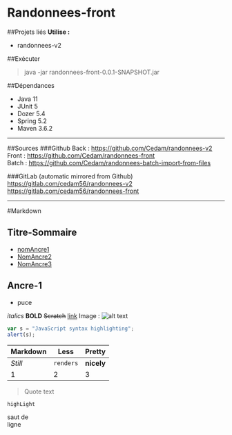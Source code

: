 # Randonnees-front

##Projets liés
**Utilise  :**
- randonnees-v2

##Exécuter

>java -jar randonnees-front-0.0.1-SNAPSHOT.jar
> 
##Dépendances
- Java 11
- JUnit 5
- Dozer 5.4
- Spring 5.2
- Maven 3.6.2

---

##Sources
###Github
Back : https://github.com/Cedam/randonnees-v2 </br>
Front : https://github.com/Cedam/randonnees-front </br>
Batch : https://github.com/Cedam/randonnees-batch-import-from-files

###GitLab (automatic mirrored from Github)
https://gitlab.com/cedam56/randonnees-v2 </br>
https://gitlab.com/cedam56/randonnees-front

---

#Markdown

## Titre-Sommaire

- [nomAncre1](#Ancre-1)
- [NomAncre2](#Ancre-2)
- [NomAncre3](#Ancre-3)

## Ancre-1

- puce

*italics*
**BOLD**
~~Scratch~~
[link](https://www.google.com)
Image : ![alt text](https://avatars.githubusercontent.com/u/32341353?s=60&v=4 "Logo Title Text 1")

```javascript
var s = "JavaScript syntax highlighting";
alert(s);
```

Markdown | Less | Pretty
--- | --- | ---
*Still* | `renders` | **nicely**
1 | 2 | 3

> Quote text

`highLight`

saut de <br/>
ligne




